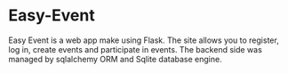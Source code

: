 # Easy-Event

Easy Event is a web app make using Flask. 
The site allows you to register, log in, create events and participate in events. 
The backend side was managed by sqlalchemy ORM and Sqlite database engine.

